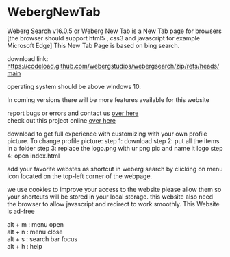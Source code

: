 # WebergNewTab
Weberg Search v16.0.5 or Weberg New Tab is a New Tab page for browsers [the browser should support html5 , css3 and javascript for example Microsoft Edge]
This New Tab Page is based on bing search.
 
 download link: https://codeload.github.com/webergstudios/webergsearch/zip/refs/heads/main
 
operating system should be above windows 10.

In coming versions there will be more features available for this website

report bugs or errors and contact us <a href='https://github.com/webergstudios/NewTab/issues'>over here</a><br>
check out this project online <a href='https://webergstudios.github.io/webergsearch'>over here</a>

download to get full experience with customizing with your own profile picture.
To change profile picture:
 step 1: download 
 step 2: put all the items in a folder
 step 3: replace the logo.png with ur png pic and name it logo
 step 4: open index.html
 
add your favorite webstes as shortcut in weberg search by clicking on menu icon located on the top-left corner of the webpage.

we use cookies to improve your access to the website please allow them so your shortcuts will be stored in your local storage.
this website also need the browser to allow javascript and redirect to work smoothly.
This Website is ad-free 

alt + m : menu open<br>
alt + n : menu close<br>
alt + s : search bar focus<br>
alt + h : help

